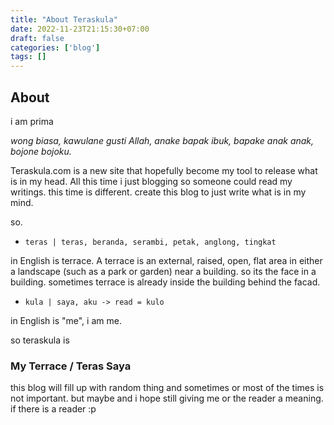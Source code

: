 ```yaml
---
title: "About Teraskula"
date: 2022-11-23T21:15:30+07:00
draft: false
categories: ['blog']
tags: []
---
```


## About

i am prima

*wong biasa, kawulane gusti Allah, anake bapak ibuk, bapake anak anak, bojone bojoku.*

Teraskula.com is a new site that hopefully become my tool to release what is in my head.
All this time i just blogging so someone could read my writings.
this time is different.
create this blog to just write what is in my mind.

so.

- `teras | teras, beranda, serambi, petak, anglong, tingkat` 

in English is terrace.
A terrace is an external, raised, open, flat area in either a landscape (such as a park or garden) near a building.
so its the face in a building. sometimes terrace is already inside the building behind the facad.

- `kula | saya, aku -> read = kulo`

in English is "me",
i am me.

so teraskula is

### My Terrace / Teras Saya

this blog will fill up with random thing and sometimes or most of the times is not important. but maybe and i hope still giving me or the reader a meaning. if there is a reader :p


